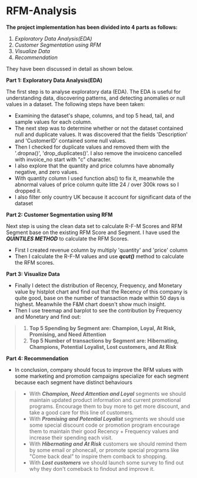 # RFM-Analysis

**The project implementation has been divided into 4 parts as follows:**

1.   *Exploratory Data Analysis(EDA)*
2.   *Customer Segmentation using RFM*
3.   *Visualize Data*
4.   *Recommendation*

They have been discussed in detail as shown below.



**Part 1: Exploratory Data Analysis(EDA)**

The first step is to analyse exploratory data (EDA). The EDA is useful for understanding data, discovering patterns, and detecting anomalies or null values in a dataset. The following steps have been taken:

* Examining the dataset's shape, columns, and top 5 head, tail, and sample values for each column.
* The next step was to determine whether or not the dataset contained null and duplicate values. It was discovered that the fields 'Description' and 'CustomerID' contained some null values.
* Then I checked for duplicate values and removed them with the '.dropna()', 'drop_duplicates()'. I also remove the invoiceno cancelled with invoice_no start with "c" character.
* I also explore that the quantity and price columns have abnomally negative, and zero values.
* With quantity column I used function abs() to fix it, meanwhile the abnormal values of price column quite litte 24 / over 300k rows so I dropped it.
* I also filter only country UK because it account for significant data of the dataset

**Part 2: Customer Segmentation using RFM**

Next step is using the clean data set to calculate R-F-M Scores and RFM Segment base on the existing RFM Score and Segment. I have used the *__QUINTILES METHOD__* to calculate the RFM Scores.

* First I created revenue column by multiply 'quantity' and 'price' column
* Then I calculate the R-F-M values and use *__qcut()__* method to calculate the RFM scores.

**Part 3: Visualize Data**

* Finally I detect the distribution of Recency, Frequency, and Monetary value by histplot chart and find out that the Recency of this company is quite good, base on the number of transaction made within 50 days is highest. Meanwhile the F&M chart doesn't show much insight.
* Then I use treemap and barplot to see the contribution by Frequency and Monetary and find out:
>1. __Top 5 Spending by Segment are: Champion, Loyal, At Risk, Promising, and Need Attention__
>2. __Top 5 Number of transactions by Segment are: Hibernating, Champions, Potential Loyalist, Lost customers, and At Risk__

**Part 4: Recommendation**

* In conclusion, company should focus to improve the RFM values with some marketing and promotion campaigns specialize for each segment because each segment have distinct behaviours
>* With *__Champion, Need Attention and Loyal__* segments we should maintain updated product information and current promotional programs. Encourage them to buy more to get more discount, and take a good care for this line of customers.
>* With *__Promising and Potential Loyalist__* segments we should use some special discount code or promotion program encourage them to maintain their good Recency + Frequency values and increase their spending each visit.
>* With *__Hibernating and At Risk__* customers we should remind them by some email or phonecall, or promote special programs like "Come back deal" to inspire them comback to shopping.
>* With *__Lost customers__* we should launch some survey to find out why they don't comeback to findout and improve it.
